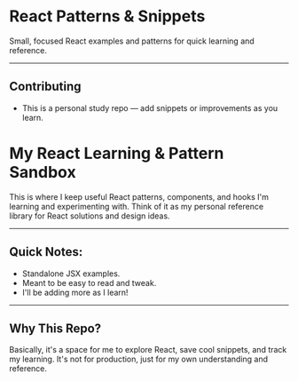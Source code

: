# React Patterns & Snippets

Small, focused React examples and patterns for quick learning and reference.

---

## Contributing

- This is a personal study repo — add snippets or improvements as you learn.

# My React Learning & Pattern Sandbox

This is where I keep useful React patterns, components, and hooks I'm learning and experimenting with. Think of it as my personal reference library for React solutions and design ideas.

---

## Quick Notes:

- Standalone JSX examples.
- Meant to be easy to read and tweak.
- I'll be adding more as I learn!

---

## Why This Repo?

Basically, it's a space for me to explore React, save cool snippets, and track my learning. It's not for production, just for my own understanding and reference.
